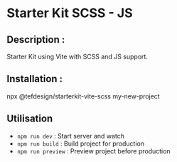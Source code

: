 # Starter Kit SCSS - JS

## Description :
Starter Kit using Vite with SCSS and JS support.

## Installation :
npx @tefdesign/starterkit-vite-scss my-new-project

## Utilisation
- `npm run dev` : Start server and watch
- `npm run build` : Build project for production
- `npm run preview` : Preview project before production
